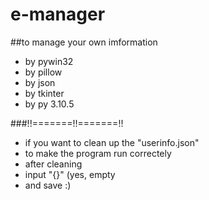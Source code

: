 # e-manager
##to manage your own imformation

- by pywin32
- by pillow
- by json
- by tkinter
- by py 3.10.5

###!!=======!!=======!!
- if you want to clean up the "userinfo.json"
- to make the program run correctely
- after cleaning
- input "{}" (yes, empty
- and save :)
